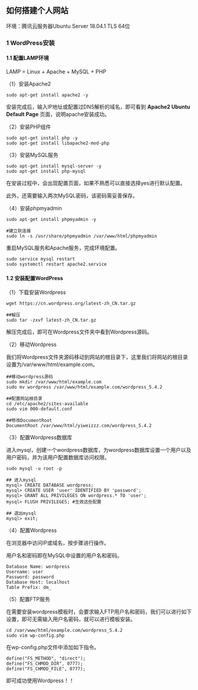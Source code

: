 ## 如何搭建个人网站

环境：腾讯云服务器Ubuntu Server 18.04.1 TLS 64位

### 1 WordPress安装

#### 1.1 配置LAMP环境

LAMP = Linux + Apache + MySQL + PHP

（1）安装Apache2

```shell
sudo apt-get install apache2 -y
```

安装完成后，输入IP地址或配置过DNS解析的域名，即可看到 **Apache2 Ubuntu Default Page** 页面，说明apache安装成功。

（2）安装PHP组件

```shell
sudo apt-get install php -y
sudo apt-get install libapache2-mod-php
```

（3）安装MySQL服务

```shell
sudo apt-get install mysql-server -y
sudo apt-get install php-mysql
```

在安装过程中，会出现配置页面，如果不熟悉可以直接选择yes进行默认配置。

此外，还需要输入两次MySQL密码，该密码需妥善保存。

（4）安装phpmyadmin

```shell
sudo apt-get install phpmyadmin -y

#建立软连接
sudo ln -s /usr/share/phpmyadmin /var/www/html/phpmyadmin
```



重启MySQL服务和Apache服务，完成环境配置。

```shell
sudo service mysql restart
sudo systemctl restart apache2.service
```



#### 1.2 安装配置WordPress

（1）下载安装Wordpress

```shell
wget https://cn.wordpress.org/latest-zh_CN.tar.gz

##解压
sudo tar -zxvf latest-zh_CN.tar.gz
```

解压完成后，即可在Wordpress文件夹中看到Wordpress源码。

（2）移动Wordpress

我们将Wordpress文件夹源码移动到网站的根目录下，这里我们将网站的根目录设置为/var/www/html/example.com。

```shell
##移动wordpress源码
sudo mkdir /var/www/html/example.com
sudo mv wordpress /var/www/html/example.com/wordpress_5.4.2

##配置网站根目录
cd /etc/apache2/sites-available
sudo vim 000-default.conf

##修改DocumentRoot
DocumentRoot /var/www/html/yiweizzz.com/wordpress_5.4.2
```

（3）配置Wordpress数据库

进入mysql，创建一个wordpress数据库，为wordpress数据库设置一个用户以及用户密码，并为该用户配置数据库访问权限。

```shell
sudo mysql -u root -p

## 进入mysql
mysql> CREATE DATABASE wordpress;
mysql> CREATE USER 'user' IDENTIFIED BY 'password';
mysql> GRANT ALL PRIVILEGES ON wordpress.* TO 'user';
mysql> FLUSH PRIVILEGES; #生效这些配置

## 退出mysql
mysql> exit;

```

（4）配置Wordpress

在浏览器中访问IP或域名，按步骤进行操作。

用户名和密码即在MySQL中设置的用户名和密码。

```
Database Name: wordpress
Username: user
Password: password
Database Host: localhost
Table Prefix: dm_
```

（5）配置FTP服务

在需要安装wordpress模板时，会要求输入FTP用户名和密码，我们可以进行如下设置，即可无需输入用户名密码，就可以进行模板安装。

```
cd /var/www/html/example.com/wordpress_5.4.2
sudo vim wp-config.php
```

在wp-config.php文件中添加如下指令。

```
define("FS_METHOD", "direct");
define("FS_CHMOD_DIR", 0777);
define("FS_CHMOD_FILE", 0777);
```

即可成功使用Wordpress！！

